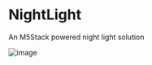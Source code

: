 # NightLight
An M5Stack powered night light solution

![image](https://github.com/user-attachments/assets/28cb7f89-49a4-4d3a-8475-490f4f781971)

